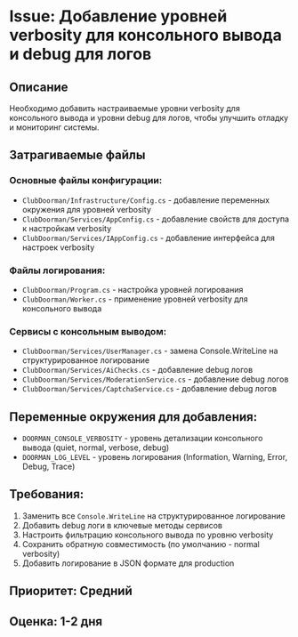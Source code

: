 # Issue: Добавление уровней verbosity для консольного вывода и debug для логов

## Описание
Необходимо добавить настраиваемые уровни verbosity для консольного вывода и уровни debug для логов, чтобы улучшить отладку и мониторинг системы.

## Затрагиваемые файлы 

### Основные файлы конфигурации:
- `ClubDoorman/Infrastructure/Config.cs` - добавление переменных окружения для уровней verbosity
- `ClubDoorman/Services/AppConfig.cs` - добавление свойств для доступа к настройкам verbosity
- `ClubDoorman/Services/IAppConfig.cs` - добавление интерфейса для настроек verbosity

### Файлы логирования:
- `ClubDoorman/Program.cs` - настройка уровней логирования
- `ClubDoorman/Worker.cs` - применение уровней verbosity для консольного вывода

### Сервисы с консольным выводом:
- `ClubDoorman/Services/UserManager.cs` - замена Console.WriteLine на структурированное логирование
- `ClubDoorman/Services/AiChecks.cs` - добавление debug логов
- `ClubDoorman/Services/ModerationService.cs` - добавление debug логов
- `ClubDoorman/Services/CaptchaService.cs` - добавление debug логов

## Переменные окружения для добавления:
- `DOORMAN_CONSOLE_VERBOSITY` - уровень детализации консольного вывода (quiet, normal, verbose, debug)
- `DOORMAN_LOG_LEVEL` - уровень логирования (Information, Warning, Error, Debug, Trace)

## Требования:
1. Заменить все `Console.WriteLine` на структурированное логирование
2. Добавить debug логи в ключевые методы сервисов
3. Настроить фильтрацию консольного вывода по уровню verbosity
4. Сохранить обратную совместимость (по умолчанию - normal verbosity)
5. Добавить логирование в JSON формате для production

## Приоритет: Средний
## Оценка: 1-2 дня 